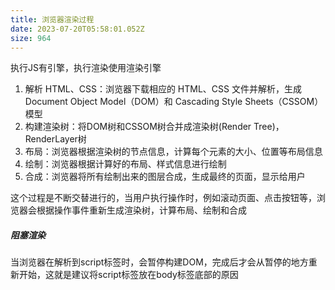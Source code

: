 ```yaml
---
title: 浏览器渲染过程
date: 2023-07-20T05:58:01.052Z
size: 964
---
```

执行JS有引擎，执行渲染使用渲染引擎

1. 解析 HTML、CSS：浏览器下载相应的 HTML、CSS 文件并解析，生成 Document Object Model（DOM）和 Cascading Style Sheets（CSSOM）模型
2. 构建渲染树：将DOM树和CSSOM树合并成渲染树(Render Tree)，RenderLayer树
3. 布局：浏览器根据渲染树的节点信息，计算每个元素的大小、位置等布局信息
4. 绘制：浏览器根据计算好的布局、样式信息进行绘制
5. 合成：浏览器将所有绘制出来的图层合成，生成最终的页面，显示给用户

这个过程是不断交替进行的，当用户执行操作时，例如滚动页面、点击按钮等，浏览器会根据操作事件重新生成渲染树，计算布局、绘制和合成

##### 阻塞渲染
当浏览器在解析到script标签时，会暂停构建DOM，完成后才会从暂停的地方重新开始，这就是建议将script标签放在body标签底部的原因

